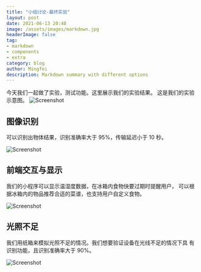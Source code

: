 ```yaml
---
title: "小组讨论-最终实验"
layout: post
date: 2021-06-13 20:48
image: /assets/images/markdown.jpg
headerImage: false
tag:
- markdown
- components
- extra
category: blog
author: Mingfei
description: Markdown summary with different options
---
```


今天我们一起做了实验，测试功能。这里展示我们的实验结果。
这是我们的实验示意图。
![Screenshot](https://guoriyue.github.io/intelligent_hardware/assets/images/sss1.png)

## 图像识别
可以识别出物体结果，识别准确率大于 95%，传输延迟小于 10 秒。

![Screenshot](https://guoriyue.github.io/intelligent_hardware/assets/images/sss.png)



## 前端交互与显示
我们的小程序可以显示温湿度数据，在冰箱内食物快要过期时提醒用户，
可以根据冰箱内的物品推荐合适的菜谱，也支持用户自定义食物。

![Screenshot](https://guoriyue.github.io/intelligent_hardware/assets/images/sss2.png)

## 光照不足
我们用纸箱来模拟光照不足的情况。我们想要验证设备在光线不足的情况下具
有识别功能，且识别准确率大于 90%。

![Screenshot](https://guoriyue.github.io/intelligent_hardware/assets/images/sss3.png)
